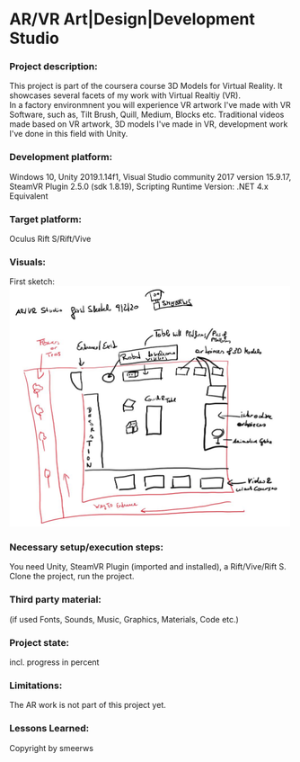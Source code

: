 # AR/VR Art|Design|Development Studio

### Project description: 
This project is part of the coursera course 3D Models for Virtual Reality.
It showcases several facets of my work with Virtual Realtiy (VR).  
In a factory environmnent you will experience VR artwork I've made with VR Software, such as, Tilt Brush, Quill, Medium, 
Blocks etc. Traditional videos made based on VR artwork, 3D models I've made in VR, 
development work I've done in this field with Unity.   

### Development platform: 
Windows 10, Unity 2019.1.14f1, 
Visual Studio community 2017 version 15.9.17, SteamVR Plugin 2.5.0 (sdk 1.8.19), 
Scripting Runtime Version: .NET 4.x Equivalent

### Target platform: 
Oculus Rift S/Rift/Vive

### Visuals: 
First sketch:
<img width="500" alt="first simple sketch ar-vr studio" src="./Screenshots/arvrstudio-smeerws-090220-sketch.jpg">

### Necessary setup/execution steps: 
You need Unity, SteamVR Plugin (imported and installed), a Rift/Vive/Rift S. Clone the project, run the project.

### Third party material: 
(if used Fonts, Sounds, Music, Graphics, Materials, Code etc.)

### Project state: 
incl. progress in percent

### Limitations:
The AR work is not part of this project yet. 

### Lessons Learned: 

Copyright by smeerws
